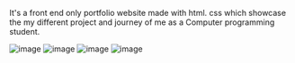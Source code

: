 It's a front end only portfolio website made with html. css which showcase the my different project and  journey of me as a Computer programming student.

![image](https://github.com/Sambhav10/Portfolio/assets/85670420/e460f9b4-88f2-4dea-a50a-fc2bb19dff07)
![image](https://github.com/Sambhav10/Portfolio/assets/85670420/ad2d4828-d780-4988-a6d8-0af51868d61e)
![image](https://github.com/Sambhav10/Portfolio/assets/85670420/cf30cd3e-df3a-4ccd-a80f-b3aa39641d1f)
![image](https://github.com/Sambhav10/Portfolio/assets/85670420/78c5a118-7b79-43f3-b3fc-17c1c4165346)
